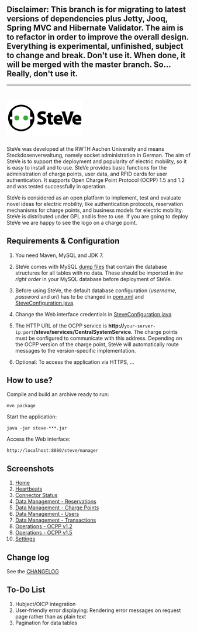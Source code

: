 ## Disclaimer: This branch is for migrating to latest versions of dependencies plus Jetty, Jooq, Spring MVC and Hibernate Validator. The aim is to refactor in order to improve the overall design. Everything is experimental, unfinished, subject to change and break. Don't use it. When done, it will be merged with the master branch. So... Really, don't use it.

---

![SteVe](src/main/resources/webapp/static/images/logo.png)
=====

SteVe was developed at the RWTH Aachen University and means Steckdosenverwaltung, namely socket administration in German. The aim of SteVe is to support the deployment and popularity of electric mobility, so it is easy to install and to use. SteVe provides basic functions for the administration of charge points, user data, and RFID cards for user authentication. It supports Open Charge Point Protocol (OCPP) 1.5 and 1.2 and was tested successfully in operation.

SteVe is considered as an open platform to implement, test and evaluate novel ideas for electric mobility, like authentication protocols, reservation mechanisms for charge points, and business models for electric mobility. SteVe is distributed under GPL and is free to use. If you are going to deploy SteVe we are happy to see the logo on a charge point.

Requirements & Configuration
-----

1. You need Maven, MySQL and JDK 7.

2. SteVe comes with MySQL [dump files](resources/db/) that contain the database structures for all tables with no data. These should be imported *in the right order* in your MySQL database before deployment of SteVe.  

3. Before using SteVe, the default database configuration (*username*, *password* and *url*) has to be changed in [pom.xml](pom.xml#L176-178) and [SteveConfiguration.java](src/main/java/de/rwth/idsg/steve/SteveConfiguration.java#L53-L55).

4. Change the Web interface credentials in [SteveConfiguration.java](src/main/java/de/rwth/idsg/steve/SteveConfiguration.java#L65-L66)

5. The HTTP URL of the OCPP service is **http://**`your-server-ip:port`**/steve/services/CentralSystemService**. The charge points must be configured to communicate with this address. Depending on the OCPP version of the charge point, SteVe will automatically route messages to the version-specific implementation.

6. Optional: To access the application via HTTPS, ...

How to use?
-----

Compile and build an archive ready to run:

    mvn package
 
Start the application:

    java -jar steve-***.jar

Access the Web interface:

    http://localhost:8080/steve/manager

Screenshots
-----
1. [Home](https://raw.github.com/RWTH-i5-IDSG/steve/master/resources/screenshots/home.png)
2. [Heartbeats](https://raw.github.com/RWTH-i5-IDSG/steve/master/resources/screenshots/heartbeats.png)
3. [Connector Status](https://raw.github.com/RWTH-i5-IDSG/steve/master/resources/screenshots/connector-status.png)
4. [Data Management - Reservations](https://raw.github.com/RWTH-i5-IDSG/steve/master/resources/screenshots/reservations.png)
5. [Data Management - Charge Points](https://raw.github.com/RWTH-i5-IDSG/steve/master/resources/screenshots/chargepoints.png)
6. [Data Management - Users](https://raw.github.com/RWTH-i5-IDSG/steve/master/resources/screenshots/users.png)
7. [Data Management - Transactions](https://raw.github.com/RWTH-i5-IDSG/steve/master/resources/screenshots/transactions.png)
8. [Operations - OCPP v1.2](https://raw.github.com/RWTH-i5-IDSG/steve/master/resources/screenshots/ocpp12.png)
9. [Operations - OCPP v1.5](https://raw.github.com/RWTH-i5-IDSG/steve/master/resources/screenshots/ocpp15.png)
10. [Settings](https://raw.github.com/RWTH-i5-IDSG/steve/master/resources/screenshots/settings.png)

Change log
-----
See the [CHANGELOG](CHANGELOG.md)

To-Do List
-----
1. Hubject/OICP integration
2. User-friendly error displaying: Rendering error messages on request page rather than as plain text
3. Pagination for data tables